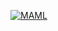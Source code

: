 [![MAML](http://img.youtube.com/vi/dG2eXuRHnn4/0.jpg)](http://www.youtube.com/watch?v=dG2eXuRHnn4
"Model Agnostic Meta Learning")
